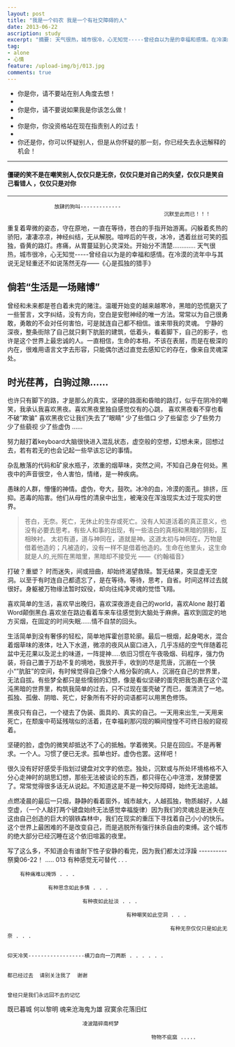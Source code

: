 ```yaml
---
layout: post
title: "我是一个码农 我是一个有社交障碍的人"
date: 2013-06-22
ascription: study
excerpt: "摘要: 天气很热，城市很冷，心无知觉-----曾经自以为是的幸福和感情。在冷漠的流年中与其说无足轻重还不如说荡然无存——《心是孤独的猎手》"
tag: 
- alone
- 心情
feature: /upload-img/bj/013.jpg
comments: true
---
```

- 你是你，请不要站在别人角度去想！ 
- 
- 你是你，请不要说如果我是你该怎么做！
- 
- 你是你，你没资格站在现在指责别人的过去！
- 
- 你还是你，你可以怀疑别人，但是从你怀疑的那一刻，你已经失去永远解释的机会！
---
#### 僵硬的笑不是在嘲笑别人,仅仅只是无奈，仅仅只是对自己的失望，仅仅只是笑自己看错人 ，仅仅只是对你
 ---
                   放肆的狗叫-------------
                                                      沉默至此而已！！！

重复着卑微的姿态，守在原地，一直在等待，苍白的手指开始游离。闪躲着炙热的骄阳，凄凄凉凉，神经纠结，无从解脱。喧哗后的午夜，冰冷，透着丝丝可笑的孤独，昏黄的路灯。疼痛，从胃蔓延到心灵深处。开始分不清楚.............
天气很热，城市很冷，心无知觉-----曾经自以为是的幸福和感情。在冷漠的流年中与其说无足轻重还不如说荡然无存——《心是孤独的猎手》

倘若“生活是一场赌博”
---
曾经和未来都是苍白着未完的赌注。温暖开始变的越来越寒冷，黑暗的恐慌磨灭了一些誓言，文字纠结，没有方向，空白是安慰神经的唯一方法。常常以为自己很勇敢，勇敢的不会对任何害怕，可是就连自己都不相信。谁来带我的灵魂。
宁静的深夜，整条街除了自己就只剩下肮脏的建筑，低着头，看着脚下，自己的影子，也许是这个世界上最忠诚的人。一直相信，生命的本相，不该在表层，而是在极深的内在，很难用语言文字去形容，只能偶尔透过直觉去感知它的存在，像来自灵魂深处。

时光荏苒，白驹过隙......
---
也许只有脚下的路，才是那么的真实，坚硬的路面和昏暗的路灯，似乎在阴冷的嘲笑，我承认我喜欢黑夜。喜欢黑夜里独自感觉仅有的心跳， 喜欢黑夜看不穿也看不破”欺骗” 喜欢黑夜它让我们失去了”眼睛“ 少了些借口 少了些留恋 少了些势力 少了些藐视 少了些虚伪 ......

努力敲打着keyboard大脑很快进入混乱状态，虚空般的空想，幻想未来，回想过去，若有若无的也会记起一些早该忘记的事情。

杂乱散落的代码和矿泉水瓶子，浓重的烟草味，突然之间，不知自己身在何处。黑夜中的声音很空，令人害怕，情绪，是一种疾病。

愚昧的人群，懵懂的神情。虚伪，夸大，鼓吹。冰冷的血，冷漠的面孔。排挤，压抑。恶毒的陷害。他们从母性的清泉中出生，被淹没在浑浊现实太过于现实的世界。
> 苍白，无奈。死亡，无休止的生存或死亡。没有人知道活着的真正意义，也没有必要去思考。有些人和事的出现，有一些洁白的真相和黑暗的阴影，互相映衬。
太初有道，道与神同在，道就是神。这道太初与神同在。万物是借着他造的；凡被造的，没有一样不是借着他造的。生命在他里头，这生命就是人的,光照在黑暗里，黑暗却不接受光 ——《约翰福音》

打破？重塑？ 时而迷失，间或扭曲，却始终渴望救赎。暂无结果，突显虚无空洞。以至于有时连自己都遗忘了，是在等待。等待，思考，自省。时间这样过去就很好。身躯被万物缘法暂时奴役，却向往纯净灵魂的觉悟飞翔。

喜欢简单的生活，喜欢早出晚归，喜欢深夜游走自己的world，喜欢Alone 敲打着Word颠倒黑白.喜欢坐在路边看着车来车往感觉到大脑处于麻痹。喜欢到固定的地方买烟，在固定的时间失眠......情不自禁的回头。

生活简单到没有奢侈的轻松，简单地挥霍创意轮廓。最后一根烟，起身喝水，混合着烟草味的液体，吐入下水道，微凉的夜风从窗口进入，几乎冻结的空气伴随着花盆中无花果以及泥土的味道，一阵提神.....依旧习惯在午夜吸烟、码程序，强力伪装，将自己置于万劫不复的境地，我放开手，收到的尽是荒唐，沉溺在一个狭小“”肮脏”的空间，有时候觉得自己像个人格分裂的病人，沉溺在自己的世界里，无法自拔。有些梦全都只是些懦弱的幻想，像是看似坚硬的蛋壳把我包裹在这个混沌黑暗的世界里，构筑我简单的过去，只不过现在蛋壳破了而已，蛋清流了一地。孤独、孤傲、阴暗、死亡，好象所有不好的词语都可以用黑色修饰。

  黑夜只有自己，一个褪去了伪装、面具的、真实的自己。一天用来出生,一天用来死亡，在颓废中苟延残喘似的活着，在幸福刹那闪现的瞬间惶惶不可终日般的窥视着。

坚硬的脸，虚伪的微笑却抵达不了心的抵触。学着微笑。只是在回应。不是再奢求。一个人。习惯了便已无求。孤单也好。虚伪也罢。这样吧！

很久没有好好感受手指划过键盘对文字的依恋。独处，沉默或与所处环境格格不入分心走神时的胡思幻想，那些无法被谈论的东西，都只得在心中渲泄，发酵便罢了。常常觉得很多话无从说起。不知道这是不是一种交际障碍，始终无法逾越。

 点燃凌晨的最后一只烟，静静的看着窗外，城市越大，人越孤独，物质越好，人越空虚，（一个人敲打两个键盘始终无法感觉幸福旋律）因为我们的灵魂总是迷失在这由自己创造的巨大的钢铁森林中，我们在现实的重压下寻找着自己小小的快乐。这个世界上最困难的不是改变自己，而是逃脱所有强行抹杀自由的束缚。这个城市的绝大部分已经沉睡在这个依旧喧嚣的夜里。

 写了这么多，不知道会有谁耐下性子安静的看完，因为我们都太过浮躁
----------祭奠06-22！
..... 013
 有种感觉无可替代 . . .
   
        有种痛难以掩饰 . . .

                 有种思念如此多情 . . .
                 
                            有种夜如此扯淡 . . .
     
                                          有种嘲笑如此空洞 . . .
                              
                                                        有种无奈仅仅只是如此无奈 . . .

                                                                                                                           仰天冷笑------------------横刀自向一刀两断 . . . . . .

                                                                                             都已经过去  请别关注我了  谢谢
                             
                                                                                                          曾经只是我们永远回不去的记忆
既已暮城 何以黎明
魂来沧海鬼为雄
             寂寞余花落旧红            

                            凌波踏碎南柯梦 

                                                  物物不疵窳 .....            


     
                                  

